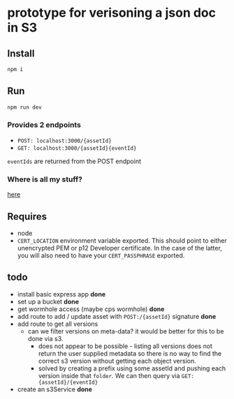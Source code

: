 # prototype for verisoning a json doc in S3

## Install

```bash
npm i
```

## Run

```bash
npm run dev
```

### Provides 2 endpoints

* `POST: localhost:3000/{assetId}`
* `GET: localhost:3000/{assetId}{eventId}`

`eventIds` are returned from the POST endpoint

### Where is all my stuff?

[here](https://s3.console.aws.amazon.com/s3/buckets/cps-article-history-dev/?region=eu-west-1&tab=overview)

## Requires

* node
* `CERT_LOCATION` environment variable exported. This should point to either unencrypted PEM or p12 Developer certificate. In the case of the latter, you will also need to have your `CERT_PASSPHRASE` exported.

## todo

* install basic express app **done**
* set up a bucket **done**
* get wormhole access (maybe cps wormhole) **done**
* add route to add / update asset with `POST:/{assetId}` signature **done**
* add route to get all versions
  * can we filter versions on meta-data? it would be better for this to be done via s3.
    * does not appear to be possible - listing all versions does not return the user supplied metadata so there is no way to find the correct s3 version  without getting each object version.
    * solved by creating a prefix using some assetId and pushing each version inside that `folder`. We can then query via `GET:{assetId}/{eventId}`
* create an s3Service **done**

